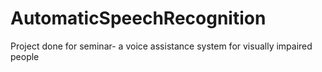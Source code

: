 # AutomaticSpeechRecognition
Project done for seminar- a voice assistance system for visually impaired people 
